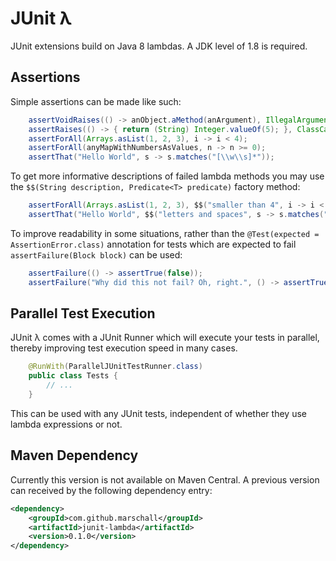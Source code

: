 JUnit λ
=======
JUnit extensions build on Java 8 lambdas. A JDK level of 1.8 is required.

Assertions
----------

Simple assertions can be made like such:

```java
    assertVoidRaises(() -> anObject.aMethod(anArgument), IllegalArgumentException.class);
    assertRaises(() -> { return (String) Integer.valueOf(5); }, ClassCastException.class);
    assertForAll(Arrays.asList(1, 2, 3), i -> i < 4);
    assertForAll(anyMapWithNumbersAsValues, n -> n >= 0);
    assertThat("Hello World", s -> s.matches("[\\w\\s]*"));
```

To get more informative descriptions of failed lambda methods you may use the 
`$$(String description, Predicate<T> predicate)` factory method:

```java
    assertForAll(Arrays.asList(1, 2, 3), $$("smaller than 4", i -> i < 4));
    assertThat("Hello World", $$("letters and spaces", s -> s.matches("[\\w\\s]*")));
```

To improve readability in some situations, rather than the `@Test(expected = AssertionError.class)` annotation for 
tests which are expected to fail `assertFailure(Block block)` can be used:

```java
    assertFailure(() -> assertTrue(false));
    assertFailure("Why did this not fail? Oh, right.", () -> assertTrue(true));
```

Parallel Test Execution
-----------------------
JUnit λ comes with a JUnit Runner which will execute your tests in parallel, thereby improving test execution speed in 
many cases.

```java
    @RunWith(ParallelJUnitTestRunner.class)
    public class Tests {
        // ...
    }
```

This can be used with any JUnit tests, independent of whether they use lambda expressions or not.

Maven Dependency
----------------

Currently this version is not available on Maven Central. A previous version can received by the following dependency 
entry:

```xml
<dependency>
    <groupId>com.github.marschall</groupId>
    <artifactId>junit-lambda</artifactId>
    <version>0.1.0</version>
</dependency>
```

